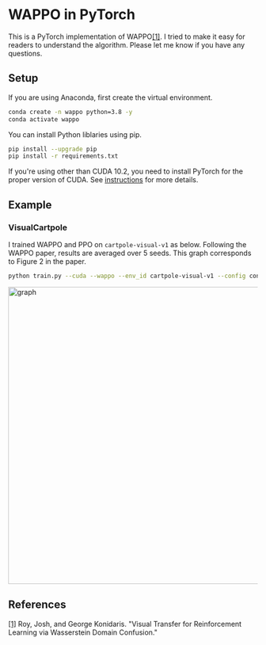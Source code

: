 # WAPPO in PyTorch
This is a PyTorch implementation of WAPPO[[1]](#references). I tried to make it easy for readers to understand the algorithm. Please let me know if you have any questions.

## Setup
If you are using Anaconda, first create the virtual environment.

```bash
conda create -n wappo python=3.8 -y
conda activate wappo
```

You can install Python liblaries using pip.

```bash
pip install --upgrade pip
pip install -r requirements.txt
```

If you're using other than CUDA 10.2, you need to install PyTorch for the proper version of CUDA. See [instructions](https://pytorch.org/get-started/locally/) for more details.

## Example

### VisualCartpole

I trained WAPPO and PPO on `cartpole-visual-v1` as below. Following the WAPPO paper, results are averaged over 5 seeds. This graph corresponds to Figure 2 in the paper.

```bash
python train.py --cuda --wappo --env_id cartpole-visual-v1 --config config/cartpole.yaml --trial 0
```

<img src="https://user-images.githubusercontent.com/37267851/85052188-76f1df00-b1d3-11ea-8ccf-252d69bbb609.png" title="graph" width=600>

## References
[[1]](https://arxiv.org/abs/2006.03465) Roy, Josh, and George Konidaris. "Visual Transfer for Reinforcement Learning via Wasserstein Domain Confusion."